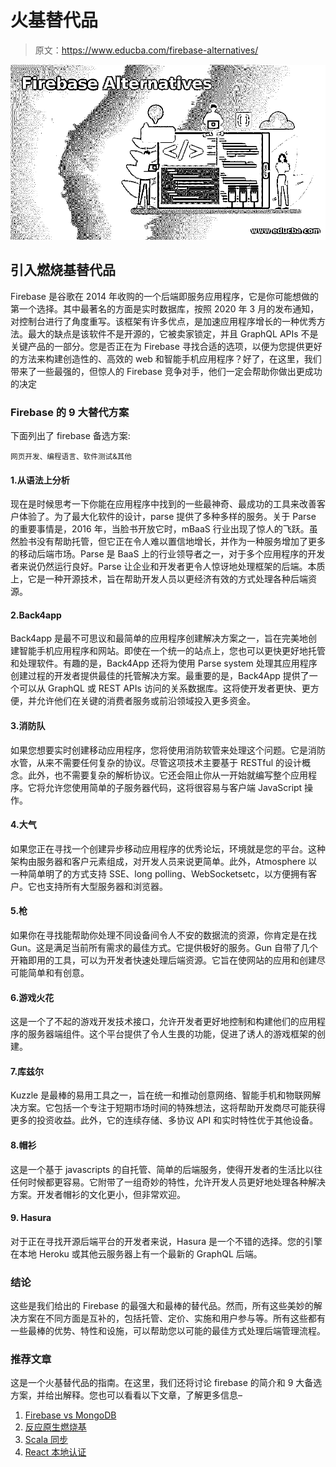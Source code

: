 # 火基替代品

> 原文：<https://www.educba.com/firebase-alternatives/>

![Firebase Alternatives](img/22ffe37600745d234703429ef2cf0bf7.png)



## 引入燃烧基替代品

Firebase 是谷歌在 2014 年收购的一个后端即服务应用程序，它是你可能想做的第一个选择。其中最著名的方面是实时数据库，按照 2020 年 3 月的发布通知，对控制台进行了角度重写。该框架有许多优点，是加速应用程序增长的一种优秀方法。最大的缺点是该软件不是开源的，它被卖家锁定，并且 GraphQL APIs 不是关键产品的一部分。您是否正在为 Firebase 寻找合适的选项，以便为您提供更好的方法来构建创造性的、高效的 web 和智能手机应用程序？好了，在这里，我们带来了一些最强的，但惊人的 Firebase 竞争对手，他们一定会帮助你做出更成功的决定

### Firebase 的 9 大替代方案

下面列出了 firebase 备选方案:

<small>网页开发、编程语言、软件测试&其他</small>

#### 1.从语法上分析

现在是时候思考一下你能在应用程序中找到的一些最神奇、最成功的工具来改善客户体验了。为了最大化软件的设计，parse 提供了多种多样的服务。关于 Parse 的重要事情是，2016 年，当脸书开放它时，mBaaS 行业出现了惊人的飞跃。虽然脸书没有帮助托管，但它正在令人难以置信地增长，并作为一种服务增加了更多的移动后端市场。Parse 是 BaaS 上的行业领导者之一，对于多个应用程序的开发者来说仍然运行良好。Parse 让企业和开发者更令人惊讶地处理框架的后端。本质上，它是一种开源技术，旨在帮助开发人员以更经济有效的方式处理各种后端资源。

#### 2.Back4app

Back4app 是最不可思议和最简单的应用程序创建解决方案之一，旨在完美地创建智能手机应用程序和网站。即使在一个统一的站点上，您也可以更快更好地托管和处理软件。有趣的是，Back4App 还将为使用 Parse system 处理其应用程序创建过程的开发者提供最佳的托管解决方案。最重要的是，Back4App 提供了一个可以从 GraphQL 或 REST APIs 访问的关系数据库。这将使开发者更快、更方便，并允许他们在关键的消费者服务或前沿领域投入更多资金。

#### 3.消防队

如果您想要实时创建移动应用程序，您将使用消防软管来处理这个问题。它是消防水管，从来不需要任何复杂的协议。尽管这项技术主要基于 RESTful 的设计概念。此外，也不需要复杂的解析协议。它还会阻止你从一开始就编写整个应用程序。它将允许您使用简单的子服务器代码，这将很容易与客户端 JavaScript 操作。

#### 4.大气

如果您正在寻找一个创建异步移动应用程序的优秀论坛，环境就是您的平台。这种架构由服务器和客户元素组成，对开发人员来说更简单。此外，Atmosphere 以一种简单明了的方式支持 SSE、long polling、WebSocketsetc，以方便拥有客户。它也支持所有大型服务器和浏览器。

#### 5.枪

如果你在寻找能帮助你处理不同设备间令人不安的数据流的资源，你肯定是在找 Gun。这是满足当前所有需求的最佳方式。它提供极好的服务。Gun 自带了几个开箱即用的工具，可以为开发者快速处理后端资源。它旨在使网站的应用和创建尽可能简单和有创意。

#### 6.游戏火花

这是一个了不起的游戏开发技术接口，允许开发者更好地控制和构建他们的应用程序的服务器端组件。这个平台提供了令人生畏的功能，促进了诱人的游戏框架的创建。

#### 7.库兹尔

Kuzzle 是最棒的易用工具之一，旨在统一和推动创意网络、智能手机和物联网解决方案。它包括一个专注于短期市场时间的特殊想法，这将帮助开发商尽可能获得更多的投资收益。此外，它的连续存储、多协议 API 和实时特性优于其他设备。

#### 8.帽衫

这是一个基于 javascripts 的自托管、简单的后端服务，使得开发者的生活比以往任何时候都更容易。它附带了一组奇妙的特性，允许开发人员更好地处理各种解决方案。开发者帽衫的文化更小，但非常欢迎。

#### 9\. Hasura

对于正在寻找开源后端平台的开发者来说，Hasura 是一个不错的选择。您的引擎在本地 Heroku 或其他云服务器上有一个最新的 GraphQL 后端。

### 结论

这些是我们给出的 Firebase 的最强大和最棒的替代品。然而，所有这些美妙的解决方案在不同方面是互补的，包括托管、定价、实施和用户参与等。所有这些都有一些最棒的优势、特性和设施，可以帮助您以可能的最佳方式处理后端管理流程。

### 推荐文章

这是一个火基替代品的指南。在这里，我们还将讨论 firebase 的简介和 9 大备选方案，并给出解释。您也可以看看以下文章，了解更多信息–

1.  [Firebase vs MongoDB](https://www.educba.com/firebase-vs-mongodb/)
2.  [反应原生燃烧基](https://www.educba.com/react-native-firebase/)
3.  [Scala 同步](https://www.educba.com/scala-synchronized/)
4.  [React 本地认证](https://www.educba.com/react-native-authentication/)





